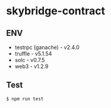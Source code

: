 # skybridge-contract

## ENV
- testrpc (ganache) - v2.4.0
- truffle - v5.1.54
- solc - v0.7.5
- web3 - v1.2.9

## Test 
```
$ npm run test
```